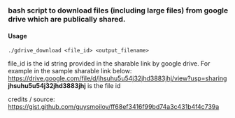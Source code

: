 ### bash script to download files (including large files) from google drive which are publically shared.

#### Usage
```
./gdrive_download <file_id> <output_filename>
```
file_id is the id string provided in the sharable link by google drive. For example in the sample sharable link below:
https://drive.google.com/file/d/jhsuhu5u54j32jhd3883jhj/view?usp=sharing
**jhsuhu5u54j32jhd3883jhj** is the file id

credits / source: https://gist.github.com/guysmoilov/ff68ef3416f99bd74a3c431b4f4c739a 
